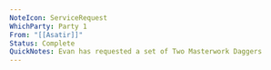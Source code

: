 ```yaml
---
NoteIcon: ServiceRequest
WhichParty: Party 1
From: "[[Asatir]]"
Status: Complete
QuickNotes: Evan has requested a set of Two Masterwork Daggers
---
```

